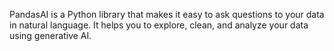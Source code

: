 PandasAI is a Python library that makes it easy to ask questions to your data in natural language. It helps you to explore, clean, and analyze your data using generative AI.

